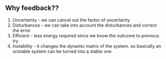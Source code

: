 
## Why feedback??
1. Uncertainty - we can cancel out the factor of uncertainty
2. Disturbances - we can take into account the disturbances and correct the error
3. Efficient - less energy required since we know the outcome to previous try
4. Instability - it changes the dynamic matrix of the system. so basically an unstable system can be turned into a stable one




